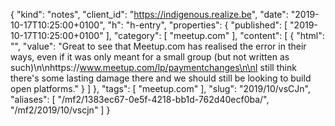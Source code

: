 {
  "kind": "notes",
  "client_id": "https://indigenous.realize.be",
  "date": "2019-10-17T10:25:00+0100",
  "h": "h-entry",
  "properties": {
    "published": [
      "2019-10-17T10:25:00+0100"
    ],
    "category": [
      "meetup.com"
    ],
    "content": [
      {
        "html": "",
        "value": "Great to see that Meetup.com has realised the error in their ways, even if it was only meant for a small group (but not written as such)\n\nhttps://www.meetup.com/lp/paymentchanges\n\nI still think there's some lasting damage there and we should still be looking to build open platforms."
      }
    ]
  },
  "tags": [
    "meetup.com"
  ],
  "slug": "2019/10/vsCJn",
  "aliases": [
    "/mf2/1383ec67-0e5f-4218-bb1d-762d40ecf0ba/",
    "/mf2/2019/10/vscjn"
  ]
}
